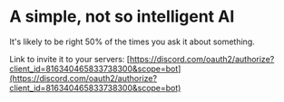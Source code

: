 # A simple, not so intelligent AI

It's likely to be right 50% of the times you ask it about something.

Link to invite it to your servers:
[https://discord.com/oauth2/authorize?client_id=816340465833738300&scope=bot](https://discord.com/oauth2/authorize?client_id=816340465833738300&scope=bot)

